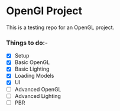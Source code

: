 # OpenGl Project

This is a testing repo for an OpenGL project.

### Things to do:-
- [x] Setup
- [x] Basic OpenGL
- [x] Basic Lighting
- [x] Loading Models
- [x] UI
- [ ] Advanced OpenGL
- [ ] Advanced Lighting
- [ ] PBR